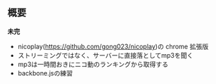 ## 概要
**未完**
- nicoplay(https://github.com/gong023/nicoplay)の chrome 拡張版
- ストリーミングではなく、サーバーに直接落としてmp3を聞く
 - mp3は一時間おきにニコ動のランキングから取得する
- backbone.jsの練習
